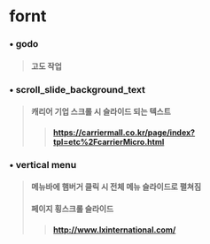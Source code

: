 # fornt

### • godo
> #### 고도 작업
### • scroll_slide_background_text
> #### 캐리어 기업 스크롤 시 슬라이드 되는 텍스트 
>> #### https://carriermall.co.kr/page/index?tpl=etc%2FcarrierMicro.html
### • vertical menu
> #### 메뉴바에 햄버거 클릭 시 전체 메뉴 슬라이드로 펼쳐짐
> #### 페이지 횡스크롤 슬라이드 
>> #### http://www.lxinternational.com/
